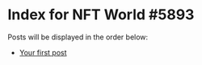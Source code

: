 # Index for NFT World #5893
Posts will be displayed in the order below:

- [Your first post](./001-first.md)

